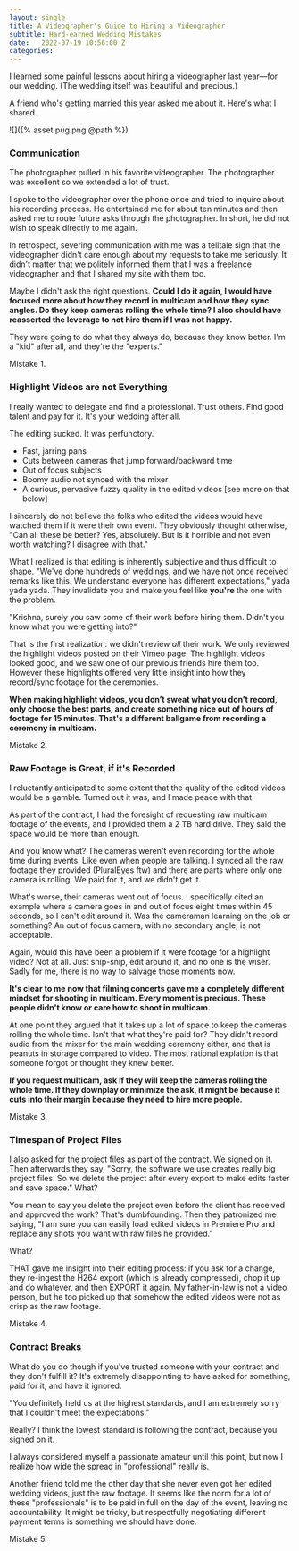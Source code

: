 ```yaml
---
layout: single
title: A Videographer's Guide to Hiring a Videographer
subtitle: Hard-earned Wedding Mistakes
date:   2022-07-19 10:56:00 Z
categories: 
---
```



I learned some painful lessons about hiring a videographer last year—for our wedding. (The wedding itself was beautiful and precious.)

A friend who's getting married this year asked me about it. Here's what I shared.

![]({% asset pug.png @path %})

### Communication

The photographer pulled in his favorite videographer. The photographer was excellent so we extended a lot of trust.

I spoke to the videographer over the phone once and tried to inquire about his recording process. He entertained me for about ten minutes and then asked me to route future asks through the photographer. In short, he did not wish to speak directly to me again.

In retrospect, severing communication with me was a telltale sign that the videographer didn't care enough about my requests to take me seriously. It didn't matter that we politely informed them that I was a freelance videographer and that I shared my site with them too.

Maybe I didn't ask the right questions. **Could I do it again, I would have focused more about how they record in multicam and how they sync angles. Do they keep cameras rolling the whole time? I also should have reasserted the leverage to not hire them if I was not happy.**

They were going to do what they always do, because they know better. I'm a "kid" after all, and they're the "experts."

Mistake 1.

### Highlight Videos are not Everything

I really wanted to delegate and find a professional. Trust others. Find good talent and pay for it. It's your wedding after all.

The editing sucked. It was perfunctory.

- Fast, jarring pans
- Cuts between cameras that jump forward/backward time
- Out of focus subjects
- Boomy audio not synced with the mixer
- A curious, pervasive fuzzy quality in the edited videos [see more on that below]

I sincerely do not believe the folks who edited the videos would have watched them if it were their own event. They obviously thought otherwise, "Can all these be better? Yes, absolutely. But is it horrible and not even worth watching? I disagree with that."

What I realized is that editing is inherently subjective and thus difficult to shape. "We've done hundreds of weddings, and we have not once received remarks like this. We understand everyone has different expectations," yada yada yada. They invalidate you and make you feel like **you're** the one with the problem.

"Krishna, surely you saw some of their work before hiring them. Didn't you know what you were getting into?"

That is the first realization: we didn't review *all* their work. We only reviewed the highlight videos posted on their Vimeo page. The highlight videos looked good, and we saw one of our previous friends hire them too. However these highlights offered very little insight into how they record/sync footage for the ceremonies.

**When making highlight videos, you don’t sweat what you don’t record, only choose the best parts, and create something nice out of hours of footage for 15 minutes. That's a different ballgame from recording a ceremony in multicam.**

Mistake 2.

### Raw Footage is Great, if it's Recorded

I reluctantly anticipated to some extent that the quality of the edited videos would be a gamble. Turned out it was, and I made peace with that.

As part of the contract, I had the foresight of requesting raw multicam footage of the events, and I provided them a 2 TB hard drive. They said the space would be more than enough.

And you know what? The cameras weren't even recording for the whole time during events. Like even when people are talking. I synced all the raw footage they provided (PluralEyes ftw) and there are parts where only one camera is rolling. We paid for it, and we didn't get it.

What's worse, their cameras went out of focus. I specifically cited an example where a camera goes in and out of focus eight times within 45 seconds, so I can't edit around it. Was the cameraman learning on the job or something? An out of focus camera, with no secondary angle, is not acceptable.

Again, would this have been a problem if it were footage for a highlight video? Not at all. Just snip-snip, edit around it, and no one is the wiser. Sadly for me, there is no way to salvage those moments now.

**It's clear to me now that filming concerts gave me a completely different mindset for shooting in multicam. Every moment is precious. These people didn't know or care how to shoot in multicam.**

At one point they argued that it takes up a lot of space to keep the cameras rolling the whole time. Isn't that what they're paid for? They didn't record audio from the mixer for the main wedding ceremony either, and that is peanuts in storage compared to video. The most rational explation is that someone forgot or thought they knew better.

**If you request multicam, ask if they will keep the cameras rolling the whole time. If they downplay or minimize the ask, it might be because it cuts into their margin because they need to hire more people.**

Mistake 3.

### Timespan of Project Files

I also asked for the project files as part of the contract. We signed on it. Then afterwards they say, "Sorry, the software we use creates really big project files. So we delete the project after every export to make edits faster and save space." What?

You mean to say you delete the project even before the client has received and approved the work? That's dumbfounding. Then they patronized me saying, "I am sure you can easily load edited videos in Premiere Pro and replace any shots you want with raw files he provided."

What?

THAT gave me insight into their editing process: if you ask for a change, they re-ingest the H264 export (which is already compressed), chop it up and do whatever, and then EXPORT it again. My father-in-law is not a video person, but he too picked up that somehow the edited videos were not as crisp as the raw footage.

Mistake 4.

### Contract Breaks

What do you do though if you've trusted someone with your contract and they don't fulfill it? It's extremely disappointing to have asked for something, paid for it, and have it ignored.

"You definitely held us at the highest standards, and I am extremely sorry that I couldn't meet the expectations."

Really? I think the lowest standard is following the contract, because you signed on it.

I always considered myself a passionate amateur until this point, but now I realize how wide the spread in "professional" really is.

Another friend told me the other day that she never even got her edited wedding videos, just the raw footage. It seems like the norm for a lot of these "professionals" is to be paid in full on the day of the event, leaving no accountability. It might be tricky, but respectfully negotiating different payment terms is something we should have done.

Mistake 5.